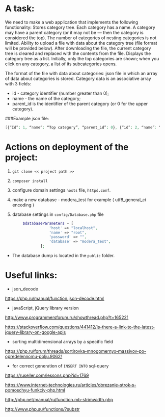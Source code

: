 A task:
=====================

We need to make a web application that implements the following functionality:
Stores category tree. Each category has a name. A category may have a parent category (or it may not be — then the category is considered the top). The number of categories of nesting categories is not limited.
Ability to upload a file with data about the category tree (file format will be provided below). After downloading the file, the current category tree is cleared and replaced with the contents from the file.
Displays the category tree as a list. Initially, only the top categories are shown; when you click on any category, a list of its subcategories opens.

The format of the file with data about categories: json file in which an array of data about categories is stored. Category data is an associative array with 3 fields:

* id - category identifier (number greater than 0);
* name - the name of the category;
* parent_id is the identifier of the parent category (or 0 for the upper category).

###Example json file:

```php
[{“Id”: 1, “name”: “Top category”, “parent_id”: 0}, {“id”: 2, “name”: “Subcategory”, “parent_id”: 1}]
```

Actions on deployment of the project:
====================
1. `git clone << project path >>`

2. `сomposer install`

3. configure domain settings `hosts` file, `httpd.conf`.

4. make a new database - modera_test for example ( utf8_general_ci encoding )

5. database settings in `config/Database.php` file

```php
        $databaseParameters = [
                    'host' => "localhost",
                    'name' => "root",
                    'password' => "",
                    'database' => "modera_test",
                ];
```

* The database dump is located in the `public` folder.


Useful links:
====================
* json_decode

<https://php.ru/manual/function.json-decode.html>

* javaScript, jQuery library version 

<http://www.programmersforum.ru/showthread.php?t=165221>

<https://stackoverflow.com/questions/441412/is-there-a-link-to-the-latest-jquery-library-on-google-apis>

* sorting multidimensional arrays by a specific field

<https://php.ru/forum/threads/sortirovka-mnogomernyx-massivov-po-opredelennomu-polju.9062/>

* for correct generation of `INSERT INTO` sql-query

<https://ruseller.com/lessons.php?id=1769>

<https://www.internet-technologies.ru/articles/obrezanie-strok-s-pomoschyu-funkciy-php.html>

<http://php.net/manual/ru/function.mb-strimwidth.php>

<http://www.php.su/functions/?substr>